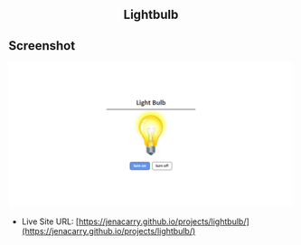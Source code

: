 <div align="center">
  <h2>Lightbulb</h2>
</div>

## Screenshot

<div align="center">

![](./assets/images/screenshot.png)

</div>

- Live Site URL: [https://jenacarry.github.io/projects/lightbulb/](https://jenacarry.github.io/projects/lightbulb/)
